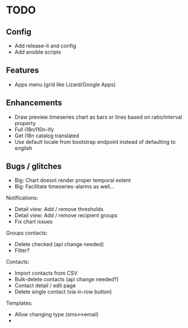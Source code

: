 TODO
====

Config
------

- Add release-it and config
- Add ansible scripts


Features
--------

- Apps menu (grid like Lizard/Google Apps)


Enhancements
------------

- Draw preview timeseries chart as bars or lines based on ratio/interval property
- Full i18n/l10n-ify
- Get i18n catalog translated
- Use default locale from bootstrap endpoint instead of defaulting to english


Bugs / glitches
---------------

- Big: Chart doesnt render proper temporal extent
- Big: Facilitate timeseries-alarms as well...

Notifications:
- Detail view: Add / remove thresholds
- Detail view: Add / remove recipient groups
- Fix chart issues

Groups contacts:
- Delete checked (api change needed)
- Filter?

Contacts:
- Import contacts from CSV
- Bulk-delete contacts (api change needed?)
- Contact detail / edit page
- Delete single contact (via in-row button)

Templates:
- Allow changing type (sms<->email)
- 